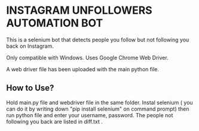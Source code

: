 # INSTAGRAM UNFOLLOWERS AUTOMATION BOT
  This is a selenium bot that detects people you follow but not following you back on Instagram.

  Only compatible with Windows.
  Uses Google Chrome Web Driver.
  
  A web driver file has been uploaded with the main python file.
  
## How to Use?
  Hold main.py file and webdriver file in the same folder. Instal selenium ( you can do it by writing down "pip install selenium" on command prompt) then
  run python file and enter your username, password. The people not following you back are listed in diff.txt .

